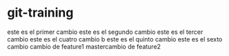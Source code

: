 # git-training
este es el primer cambio
este es el segundo cambio
este es el tercer cambio
este es el cuatro cambio b
este es el quinto cambio
este es el sexto cambio
cambio de feature1
mastercambio de feature2